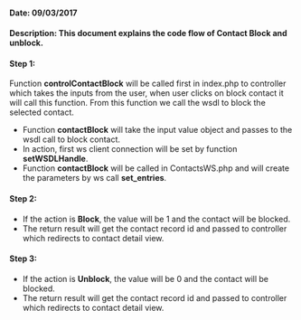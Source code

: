 #### Date: 09/03/2017

#### Description: This document explains the code flow of Contact Block and unblock.

#### Step 1:

Function **controlContactBlock** will be called first in index.php to controller which takes the inputs from the user, when user clicks on block contact it will call this function. From this function we call the wsdl to block the selected contact.

- Function **contactBlock** will take the input value object and passes to the wsdl call to block contact.
- In action, first ws client connection will be set by function **setWSDLHandle**.
- Function **contactBlock** will be called in ContactsWS.php and will create the parameters by ws call **set_entries**.

#### Step 2:
- If the action is **Block**, the value will be 1 and the contact will be blocked.
- The return result will get the contact record id and passed to controller which redirects to contact detail view. 

#### Step 3:
- If the action is **Unblock**, the value will be 0 and the contact will be blocked.
- The return result will get the contact record id and passed to controller which redirects to contact detail view. 
